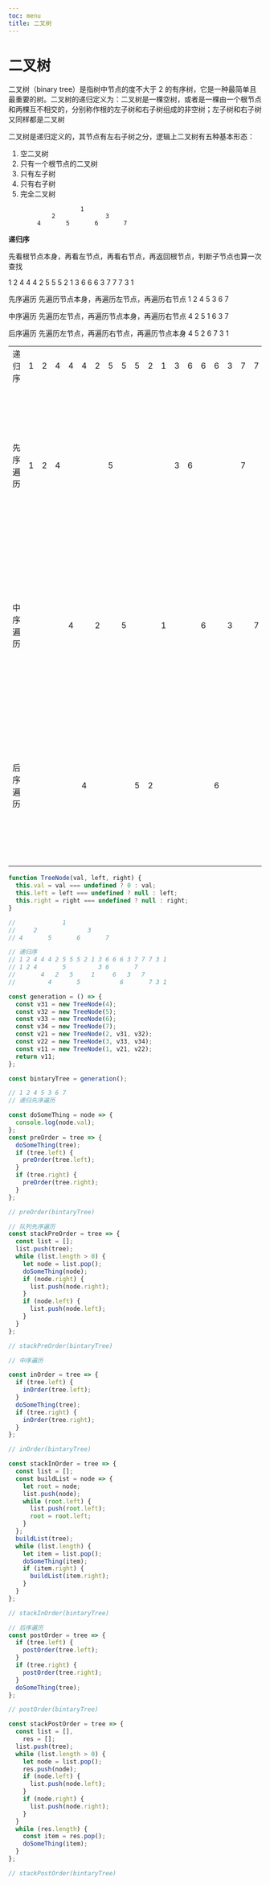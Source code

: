 ```yaml
---
toc: menu
title: 二叉树
---
```


# 二叉树

二叉树（binary tree）是指树中节点的度不大于 2 的有序树，它是一种最简单且最重要的树。二叉树的递归定义为：二叉树是一棵空树，或者是一棵由一个根节点和两棵互不相交的，分别称作根的左子树和右子树组成的非空树；左子树和右子树又同样都是二叉树

二叉树是递归定义的，其节点有左右子树之分，逻辑上二叉树有五种基本形态：

1. 空二叉树
2. 只有一个根节点的二叉树
   <code src="./oneNode.tsx" inline  title="只有一个根节点的二叉树" ></code>
3. 只有左子树
   <code src="./left.tsx" inline  title="只有左子树" ></code>
4. 只有右子树
   <code src="./right.tsx" inline  title="只有右子树" ></code>
5. 完全二叉树
   <code src="./complete.tsx" inline  title="完全二叉树" ></code>

```
                    1
            2              3
        4       5       6       7
```

**递归序**

先看根节点本身，再看左节点，再看右节点，再返回根节点，判断子节点也算一次查找

1 2 4 4 4 2 5 5 5 2 1 3 6 6 6 3 7 7 7 3 1

先序遍历
先遍历节点本身，再遍历左节点，再遍历右节点
1 2 4 5 3 6 7

中序遍历
先遍历左节点，再遍历节点本身，再遍历右节点
4 2 5 1 6 3 7

后序遍历
先遍历左节点，再遍历右节点，再遍历节点本身
4 5 2 6 7 3 1

|          |     |     |     |     |     |     |     |     |     |     |     |     |     |     |     |     |     |     |     |     |     |                            |
| :------: | :-: | :-: | :-: | :-: | :-: | :-: | :-: | :-: | :-: | :-: | :-: | :-: | :-: | :-: | :-: | :-: | :-: | :-: | :-: | :-: | :-: | :------------------------: |
|  递归序  |  1  |  2  |  4  |  4  |  4  |  2  |  5  |  5  |  5  |  2  |  1  |  3  |  6  |  6  |  6  |  3  |  7  |  7  |  7  |  3  |  1  |                            |
| 先序遍历 |  1  |  2  |  4  |     |     |     |  5  |     |     |     |     |  3  |  6  |     |     |     |  7  |     |     |     |     | 取递归序中第一次出现的位置 |
| 中序遍历 |     |     |     |  4  |     |  2  |     |  5  |     |     |  1  |     |     |  6  |     |  3  |     |  7  |     |     |     | 取递归序中第二次出现的位置 |
| 后序遍历 |     |     |     |     |  4  |     |     |     |  5  |  2  |     |     |     |     |  6  |     |     |     |  7  |  3  |  1  | 取递归序中第三次出现的位置 |

```js
function TreeNode(val, left, right) {
  this.val = val === undefined ? 0 : val;
  this.left = left === undefined ? null : left;
  this.right = right === undefined ? null : right;
}

//             1
//     2              3
// 4       5       6       7

// 递归序
// 1 2 4 4 4 2 5 5 5 2 1 3 6 6 6 3 7 7 7 3 1
// 1 2 4       5         3 6       7
//       4   2   5     1     6   3   7
//         4       5           6       7 3 1

const generation = () => {
  const v31 = new TreeNode(4);
  const v32 = new TreeNode(5);
  const v33 = new TreeNode(6);
  const v34 = new TreeNode(7);
  const v21 = new TreeNode(2, v31, v32);
  const v22 = new TreeNode(3, v33, v34);
  const v11 = new TreeNode(1, v21, v22);
  return v11;
};

const bintaryTree = generation();

// 1 2 4 5 3 6 7
// 递归先序遍历

const doSomeThing = node => {
  console.log(node.val);
};
const preOrder = tree => {
  doSomeThing(tree);
  if (tree.left) {
    preOrder(tree.left);
  }
  if (tree.right) {
    preOrder(tree.right);
  }
};

// preOrder(bintaryTree)

// 队列先序遍历
const stackPreOrder = tree => {
  const list = [];
  list.push(tree);
  while (list.length > 0) {
    let node = list.pop();
    doSomeThing(node);
    if (node.right) {
      list.push(node.right);
    }
    if (node.left) {
      list.push(node.left);
    }
  }
};

// stackPreOrder(bintaryTree)

// 中序遍历

const inOrder = tree => {
  if (tree.left) {
    inOrder(tree.left);
  }
  doSomeThing(tree);
  if (tree.right) {
    inOrder(tree.right);
  }
};

// inOrder(bintaryTree)

const stackInOrder = tree => {
  const list = [];
  const buildList = node => {
    let root = node;
    list.push(node);
    while (root.left) {
      list.push(root.left);
      root = root.left;
    }
  };
  buildList(tree);
  while (list.length) {
    let item = list.pop();
    doSomeThing(item);
    if (item.right) {
      buildList(item.right);
    }
  }
};

// stackInOrder(bintaryTree)

// 后序遍历
const postOrder = tree => {
  if (tree.left) {
    postOrder(tree.left);
  }
  if (tree.right) {
    postOrder(tree.right);
  }
  doSomeThing(tree);
};

// postOrder(bintaryTree)

const stackPostOrder = tree => {
  const list = [],
    res = [];
  list.push(tree);
  while (list.length > 0) {
    let node = list.pop();
    res.push(node);
    if (node.left) {
      list.push(node.left);
    }
    if (node.right) {
      list.push(node.right);
    }
  }
  while (res.length) {
    const item = res.pop();
    doSomeThing(item);
  }
};

// stackPostOrder(bintaryTree)
```
